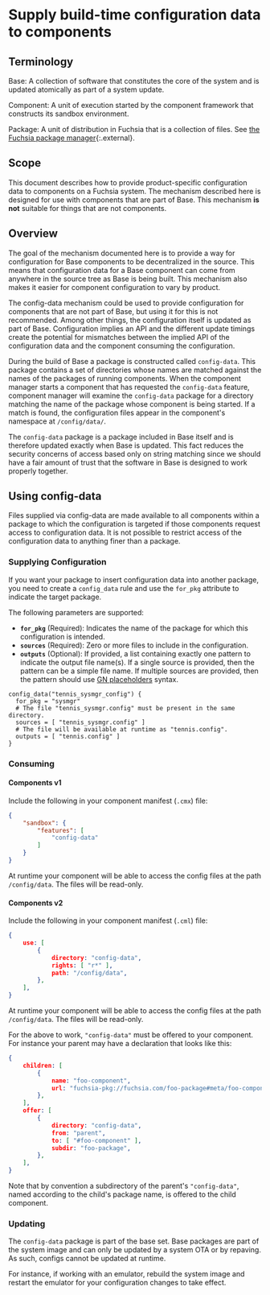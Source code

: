 # Supply build-time configuration data to components

## Terminology

Base: A collection of software that constitutes the core of the system and is
updated atomically as part of a system update.

Component: A unit of execution started by the component framework that
constructs its sandbox environment.

Package: A unit of distribution in Fuchsia that is a collection of files.
See [the Fuchsia package manager](/src/sys/pkg/bin/pm/README.md#structure-of-a-fuchsia-package){:.external}.

## Scope

This document describes how to provide product-specific configuration data to
components on a Fuchsia system. The mechanism described here is designed for
use with components that are part of Base. This mechanism **is** **not**
suitable for things that are not components.

## Overview

The goal of the mechanism documented here is to provide a way for configuration
for Base components to be decentralized in the source. This means that
configuration data for a Base component can come from anywhere in the source tree
as Base is being built. This mechanism also makes it easier for component
configuration to vary by product.

The config-data mechanism could be used to provide configuration for
components that are not part of Base, but using it for this is not recommended.
Among other things, the configuration itself is updated as part of Base.
Configuration implies an API and the different update timings create the
potential for mismatches between the implied API of the configuration data and
the component consuming the configuration.

During the build of Base a package is constructed called `config-data`. This
package contains a set of directories whose names are matched against the names
of the packages of running components. When the component manager starts a
component that has requested the `config-data` feature, component manager will
examine the `config-data` package for a directory matching the name of the
package whose component is being started. If a match is found, the configuration
files appear in the component's namespace at `/config/data/`.

The `config-data` package is a package included in Base itself and is therefore
updated exactly when Base is updated. This fact reduces the security concerns of
access based only on string matching since we should have a fair amount of trust
that the software in Base is designed to work properly together.

## Using config-data

Files supplied via config-data are made available to all components within a
package to which the configuration is targeted if those components request
access to configuration data. It is not possible to restrict access of the
configuration data to anything finer than a package.

### Supplying Configuration

If you want your package to insert configuration data into another package,
you need to create a `config_data` rule and use the `for_pkg` attribute to
indicate the target package.

The following parameters are supported:

*   **`for_pkg`** (Required): Indicates the name of the package for which this
    configuration is intended.
*   **`sources`** (Required): Zero or more files to include in the
    configuration.
*   **`outputs`** (Optional): If provided, a list containing exactly one
    pattern to indicate the output file name(s).
    If a single source is provided, then the pattern can be a simple file name.
    If multiple sources are provided, then the pattern should use
    [GN placeholders][gn-placeholders] syntax.

```
config_data("tennis_sysmgr_config") {
  for_pkg = "sysmgr"
  # The file "tennis_sysmgr.config" must be present in the same directory.
  sources = [ "tennis_sysmgr.config" ]
  # The file will be available at runtime as "tennis.config".
  outputs = [ "tennis.config" ]
}
```

### Consuming

#### Components v1

Include the following in your component manifest (`.cmx`) file:

```json
{
    "sandbox": {
        "features": [
            "config-data"
        ]
    }
}
```

At runtime your component will be able to access the config files at the path
`/config/data`. The files will be read-only.

#### Components v2

Include the following in your component manifest (`.cml`) file:

```json
{
    use: [
        {
            directory: "config-data",
            rights: [ "r*" ],
            path: "/config/data",
        },
    ],
}
```

At runtime your component will be able to access the config files at the path
`/config/data`. The files will be read-only.

For the above to work, `"config-data"` must be offered to your component.
For instance your parent may have a declaration that looks like this:

```json
{
    children: [
        {
            name: "foo-component",
            url: "fuchsia-pkg://fuchsia.com/foo-package#meta/foo-component.cm",
        },
    ],
    offer: [
        {
            directory: "config-data",
            from: "parent",
            to: [ "#foo-component" ],
            subdir: "foo-package",
        },
    ],
}
```

Note that by convention a subdirectory of the parent's `"config-data"`, named
according to the child's package name, is offered to the child component.

### Updating

The `config-data` package is part of the base set.
Base packages are part of the system image and can only be updated by a system
OTA or by repaving. As such, configs cannot be updated at runtime.

For instance, if working with an emulator, rebuild the system image and restart
the emulator for your configuration changes to take effect.

[gn-placeholders]: https://gn.googlesource.com/gn/+/HEAD/docs/reference.md#placeholders
